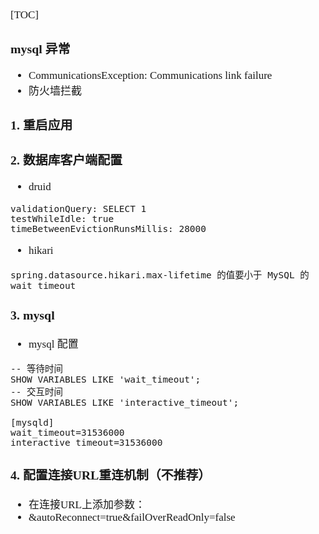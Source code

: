 <span  style="font-family: Simsun,serif; font-size: 17px; ">

[TOC]

### mysql 异常

- CommunicationsException: Communications link failure
- 防火墙拦截

### 1. 重启应用

### 2. 数据库客户端配置

- druid

~~~
validationQuery: SELECT 1
testWhileIdle: true
timeBetweenEvictionRunsMillis: 28000
~~~

- hikari

~~~
spring.datasource.hikari.max-lifetime 的值要小于 MySQL 的 wait_timeout
~~~

### 3. mysql

- mysql 配置

~~~
-- 等待时间
SHOW VARIABLES LIKE 'wait_timeout';
-- 交互时间
SHOW VARIABLES LIKE 'interactive_timeout';

[mysqld]
wait_timeout=31536000
interactive_timeout=31536000
~~~

### 4. 配置连接URL重连机制（不推荐）

- 在连接URL上添加参数：
- &autoReconnect=true&failOverReadOnly=false

</span>